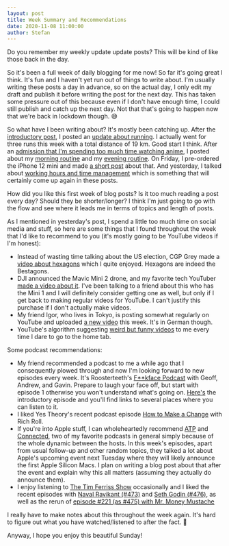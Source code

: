 ```yaml
---
layout: post
title: Week Summary and Recommendations
date: 2020-11-08 11:00:00
author: Stefan
---
```


Do you remember my weekly update update posts? This will be kind of like those back in the day.

So it's been a full week of daily blogging for me now! So far it's going great I think. It's fun and I haven't yet run out of things to write about. I'm usually writing these posts a day in advance, so on the actual day, I only edit my draft and publish it before writing the post for the next day. This has taken some pressure out of this because even if I don't have enough time, I could still publish and catch up the next day. Not that that's going to happen now that we're back in lockdown though. 😅

So what have I been writing about? It's mostly been catching up. After the [introductory post](/2020/11/01/nablowrimo/), I posted an [update about running](/2020/11/02/running-update/). I actually went for three runs this week with a total distance of 19 km. Good start I think. After an [admission that I'm spending too much time watching anime](/2020/11/03/too-much-anime/), I posted about my [morning routine](/2020/11/04/morning-routine/) and my [evening routine](/2020/11/05/evening-routine/). On Friday, I pre-ordered the iPhone 12 mini and made [a short post](/2020/11/06/iPhone-12-mini/) about that. And yesterday, I talked about [working hours and time management](/2020/11/07/working-hours-time-management/) which is something that will certainly come up again in these posts.

How did you like this first week of blog posts? Is it too much reading a post every day? Should they be shorter/longer? I think I'm just going to go with the flow and see where it leads me in terms of topics and length of posts.

As I mentioned in yesterday's post, I spend a little too much time on social media and stuff, so here are some things that I found throughout the week that I'd like to recommend to you (it's mostly going to be YouTube videos if I'm honest):

- Instead of wasting time talking about the US election, CGP Grey made a [video about hexagons](https://youtu.be/thOifuHs6eY) which I quite enjoyed. Hexagons are indeed the Bestagons.
- DJI announced the Mavic Mini 2 drone, and my favorite tech YouTuber [made a video about it](https://youtu.be/n0WCy1R6mIg). I've been talking to a friend about this who has the Mini 1 and I will definitely consider getting one as well, but only if I get back to making regular videos for YouTube. I can't justify this purchase if I don't actually make videos.
- My friend Igor, who lives in Tokyo, is posting somewhat regularly on YouTube and uploaded [a new video](https://youtu.be/C0kIXWfJhp0) this week. It's in German though.
- YouTube's algorithm suggesting [weird but funny videos](https://youtu.be/pXP2sgsfEPk) to me every time I dare to go to the home tab.

Some podcast recommendations:
- My friend recommended a podcast to me a while ago that I consequently plowed through and now I'm looking forward to new episodes every week. It's Roosterteeth's [F**kface Podcast](https://roosterteeth.com/series/f-kface) with Geoff, Andrew, and Gavin. Prepare to laugh your face off, but start with episode 1 otherwise you won't understand what's going on. [Here's](https://overcast.fm/+bqTwF2MEw) the introductory episode and you'll find links to several places where you can listen to it.
- I liked Yes Theory's recent podcast episode [How to Make a Change](https://yestheory.com/all-podcastss/how-to-make-a-change/) with Rich Roll.
- If you're into Apple stuff, I can wholeheartedly recommend [ATP](https://atp.fm) and [Connected](https://www.relay.fm/connected), two of my favorite podcasts in general simply because of the whole dynamic between the hosts. In this week's episodes, apart from usual follow-up and other random topics, they talked a lot about Apple's upcoming event next Tuesday where they will likely announce the first Apple Silicon Macs. I plan on writing a blog post about that after the event and explain why this all matters (assuming they actually do announce them).
- I enjoy listening to [The Tim Ferriss Show](https://tim.blog/podcast/) occasionally and I liked the recent episodes with [Naval Ravikant (#473)](https://tim.blog/2020/10/14/naval/) and [Seth Godin (#476)](https://tim.blog/2020/10/26/seth-godin-the-practice/), as well as the rerun of [episode #221 (as #475) with Mr. Money Mustache](https://tim.blog/2017/02/13/mr-money-mustache/)

I really have to make notes about this throughout the week again. It's hard to figure out what you have watched/listened to after the fact. 🙈

Anyway, I hope you enjoy this beautiful Sunday!

